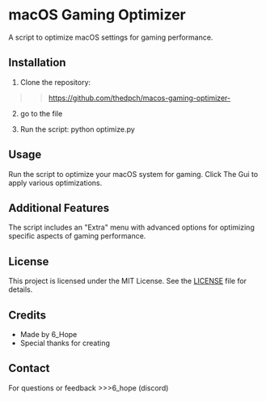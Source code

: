 # macOS Gaming Optimizer

A script to optimize macOS settings for gaming performance.

## Installation

1. Clone the repository:
 >> https://github.com/thedpch/macos-gaming-optimizer-

2. go to the file

3. Run the script:
python optimize.py


## Usage

Run the script to optimize your macOS system for gaming. Click The Gui to apply various optimizations.

## Additional Features

The script includes an "Extra" menu with advanced options for optimizing specific aspects of gaming performance.

## License

This project is licensed under the MIT License. See the [LICENSE](LICENSE) file for details.

## Credits

- Made by 6_Hope
- Special thanks for creating

## Contact

For questions or feedback >>>6_hope (discord)
